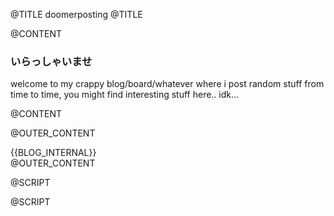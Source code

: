 @TITLE
doomerposting
@TITLE

@CONTENT
<br />

### いらっしゃいませ
welcome to my crappy blog/board/whatever
where i post random stuff from time to time, you might find interesting stuff here.. idk...

@CONTENT

@OUTER_CONTENT
<link rel="stylesheet" type="text/css" href="/static/css/blog.css">

<div class="blog-container">
    {{BLOG_INTERNAL}}
</div>

<link rel="stylesheet" type="text/css" href="/static/prism/prism.css">
<script src="/static/prism/prism.js"></script>
@OUTER_CONTENT

@SCRIPT
<script>
    var html_status = document.getElementById("discord-status");
    html_status.text = "alive, probably";
    html_status.style = "color: yellow;";
</script>
@SCRIPT